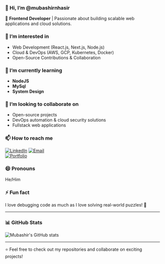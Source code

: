 ### 👋 Hi, I’m @mubashirnhasir  
🚀 **Frontend Developer** | Passionate about building scalable web applications and cloud solutions.

### 👀 I’m interested in  
- Web Development (React.js, Next.js, Node.js)  
- Cloud & DevOps (AWS, GCP, Kubernetes, Docker)  
- Open-Source Contributions & Collaboration  

### 🌱 I’m currently learning  
- **NodeJS**  
- **MySql**  
- **System Design**  

### 💞️ I’m looking to collaborate on  
- Open-source projects  
- DevOps automation & cloud security solutions  
- Fullstack web applications  

### 📫 How to reach me  
[![LinkedIn](https://img.shields.io/badge/LinkedIn-Mubashir_Nisar-blue?style=flat&logo=linkedin)]([https://www.linkedin.com/in/mubashir-nisar](https://www.linkedin.com/in/mobashshirnesar/))  
[![Email](https://img.shields.io/badge/Email-Contact-blue?style=flat)](mailto:mubashirnhasir@gmail.com)  
[![Portfolio](https://img.shields.io/badge/Portfolio-Visit-blue?style=flat)]((https://www.behance.net/mubashirnhasir))  

### 😄 Pronouns  
He/Him  

### ⚡ Fun fact  
I love debugging code as much as I love solving real-world puzzles! 🧩  

---

### 📊 GitHub Stats  
![Mubashir's GitHub stats](https://github-readme-stats.vercel.app/api?username=mubashirnhasir&show_icons=true&theme=dark)  

---

⭐️ Feel free to check out my repositories and collaborate on exciting projects!  
